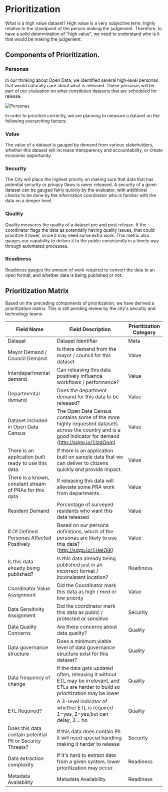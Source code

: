 # Prioritization 
What is a high value dataset?  High value is a very subjective term, highly relative to the standpoint of the person making the judgement.  Therefore, to have a solid determination of "high value", we need to understand who is it that would be making the judgement:


## Components of Prioritization.
### Personas
In our thinking about Open Data, we identified several high-level personas that would naturally care about what is released.  These personas will be part of our evaluation on what constitutes datasets that are scheduled for release.

![Personas](http://take.ms/UiDp2)

In order to prioritize correctly, we are planning to measure a dataset on the following overarching factors:

### Value
The value of a dataset is gauged by demand from various stakeholders, whether this dataset will increase transparency and accountability, or create economic opportunity.

### Security
The City will place the highest priority on making sure that data that has potential security or privacy flaws is never released. A security of a given dataset can be gauged fairly quickly by the evaluator, with additional checks to be done by the information coordinator who is familiar with the data on a deeper level.

### Quality
Quality measures the quality of a dataset pre and post release.  If the coordinator flags the data as potentially having quality issues, that could prioritize it lower, since it may need some extra work.  This metric also gauges our capability to deliver it to the public consistently in a timely way through automated processes.

### Readiness
Readiness gauges the amount of work required to convert the data to an open format, and whether data is being published or not.

## Prioritization Matrix
Based on the preceding components of prioritization, we have derived a prioritization matrix. This is still pending review by the city's security and technology teams:

| Field Name                                                | Field Description                                                                                                                                       | Prioritization Category |
|-----------------------------------------------------------|---------------------------------------------------------------------------------------------------------------------------------------------------------|-------------------------|
| Dataset                                                   | Dataset Identifier                                                                                                                                      | Meta                    |
| Mayor Demand / Council Demand                             | Is there demand from the mayor / council for this dataset                                                                                               | Value                   |
| Interdepartmental demand                                  | Can releasing this data positively influence workflows / performance?                                                                                   | Value                   |
| Departmental demand                                       | Does the department demand for this data to be released?                                                                                                | Value                   |
| Dataset included in Open Data Census                      | The Open Data Census contains some of the more highly requested datasets across the country and is a good indicator for demand (http://sdgo.io/1IzdOom) | Value                   |
| There is an application built ready to use this data.     | If there is an application built on sample data that we can deliver to citizens quickly and provide impact.                                             | Value                   |
| There is a known, constant stream of PRAs for this data   | If releasing this data will alleviate some PRA work from departments.                                                                                   | Value                   |
| Resident Demand                                           | Percentage of surveyed residents who want this data released                                                                                            | Value                   |
| # Of Defined Personas Affected Positively                 | Based on our persona definitions, which of the personas are likely to use this data? (http://sdgo.io/1HeIOiK)                                           | Value                   |
| Is this data already being published?                     | Is this data already being published just in an incorrect format / inconsistent location?                                                               | Readiness               |
| Coordinator Value Assignment                              | Did the Coordinator mark this data as high / med or low priority                                                                                        | Value                   |
| Data Sensitivity Assignment                               | Did the coordinator mark this data as public / protected or sensitive                                                                                   | Security                |
| Data Quality Concerns                                     | Are there concerns about data quality?                                                                                                                  | Quality                 |
| Data governance structure                                 | Does a minimum viable level of data governance structure exist for this dataset?                                                                        | Quality                 |
| Data frequency of change                                  | If the data gets updated often, releasing it without ETL may be irrelevant, and ETLs are harder to build so prioritization may be lower                 | Quality                 |
| ETL Required?                                             | A 3-level indicator of whether ETL is required - 1=yes, 2=yes,but can delay, 3 = no                                                                     | Quality                 |
| Does this data contain potential PII or Security Threats? | If this data does contain PII it will need special handling making it harder to release                                                                 | Security                |
| Data extraction complexity                                | If it's hard to extract data from a given system, lower prioritization may occur.                                                                       | Readiness               |
| Metadata Availability                                     | Metadata Availability                                                                                                                                   | Readiness               |



